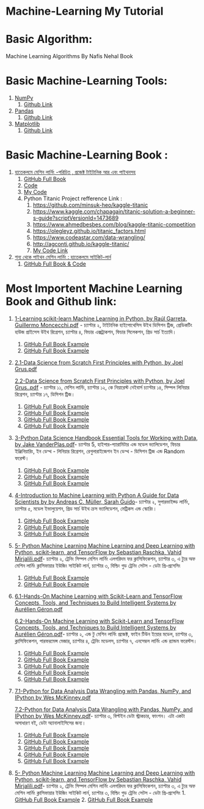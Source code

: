 # Machine-Learning My Tutorial

# Basic Algorithm:

   Machine Learning Algorithms By Nafis Nehal Book

# Basic Machine-Learning Tools:

   1. [NumPy](https://www.w3schools.com/python/numpy/default.asp)
         1. [Github Link](https://github.com/hamidhosen42/NumPy)
   2. [Pandas](https://www.w3schools.com/python/pandas/default.asp)
         1. [Github Link](https://github.com/hamidhosen42/Pandas)
   3. [Matplotlib](https://www.w3schools.com/python/matplotlib_intro.asp)
         1. [Github Link](https://github.com/hamidhosen42/Matplotlib)

# Basic Machine-Learning Book :
   1. [হাতেকলমে মেশিন লার্নিং -পরিচিত , প্রজেক্ট টাইটানিক আর এবং পাইথনসহ](https://rakibul-hassan.gitbook.io/mlbook-titanic/)
         1. [GitHub Full Book](https://github.com/raqueeb/mlbook-titanic)
         2. [Code](https://github.com/raqueeb/mltraining)
         3. [My Code](https://github.com/hamidhosen42/Machine-Learning-Titanic-Project-with-R)
         4. Python Titanic Project refference Link :
            1. https://github.com/minsuk-heo/kaggle-titanic
            2. https://www.kaggle.com/chapagain/titanic-solution-a-beginner-s-guide?scriptVersionId=1473689
            3. https://www.ahmedbesbes.com/blog/kaggle-titanic-competition
            4. https://olegleyz.github.io/titanic_factors.html
            5. https://www.codeastar.com/data-wrangling/
            6. http://agconti.github.io/kaggle-titanic/
            7. [My Code Link](https://github.com/hamidhosen42/Titanic-Machine-Learning-from-Disaster-Project)
   2. [শূন্য থেকে পাইথন মেশিন লার্নিং : হাতেকলমে সাইকিট-লার্ন](https://raqueeb.gitbook.io/scikit-learn/dedication)
         1. [GitHub Full Book & Code](https://github.com/raqueeb/ml-python)
# Most Importent Machine Learning Book and Github link:
   1. [1-Learning scikit-learn Machine Learning in Python, by Raúl Garreta, Guillermo Moncecchi.pdf](https://github.com/hamidhosen42/My-Machine-Learning-Tutorial/files/7068876/1-Learning.scikit-learn.Machine.Learning.in.Python.by.Raul.Garreta.Guillermo.Moncecchi.pdf) - চ্যাপ্টার ২, টাইটানিক হাইপোথেসিস উইথ ডিসিশন ট্রিজ,  প্রেডিকটিং হাউজ প্রাইসেস উইথ রিগ্রেশন, চ্যাপ্টার ৪, ফিচার এক্সট্রাকশন, ফিচার সিলেকশন, গ্রিড সার্চ ইত্যাদি। 
         1. [GitHub Full Book Example](https://github.com/gmonce/scikit-learn-book)
         2. [GitHub Full Book Example](https://github.com/akoichig/Garreta_Learning_scikit-learn_Machine_Learning_in_Python)
         
   2. [2.1-Data Science from Scratch First Principles with Python, by Joel Grus.pdf](https://github.com/hamidhosen42/My-Machine-Learning-Tutorial/files/7068905/2.1-Data.Science.from.Scratch.First.Principles.with.Python.by.Joel.Grus.pdf)
      
      [2.2-Data Science from Scratch First Principles with Python, by Joel Grus..pdf](https://github.com/hamidhosen42/My-Machine-Learning-Tutorial/files/7068911/2.2-Data.Science.from.Scratch.First.Principles.with.Python.by.Joel.Grus.pdf) - চ্যাপ্টার ১১, মেশিন লার্নিং, চ্যাপ্টার ১২, কে নিয়ারেস্ট নেইবার্স চ্যাপ্টার ১৪, সিম্পল লিনিয়ার রিগ্রেশন, চ্যাপ্টার ১৭, ডিসিশন ট্রিজ। 
         1. [GitHub Full Book Example](https://github.com/joelgrus/data-science-from-scratch)
         2. [GitHub Full Book Example](https://github.com/flavono123/data_science_from_scratch)
         3. [GitHub Full Book Example](https://github.com/cbare/data-science-from-scratch)
         4. [GitHub Full Book Example](https://github.com/matiasmm/data-science-sandbox)
         
   3. [3-Python Data Science Handbook Essential Tools for Working with Data, by Jake VanderPlas.pdf](https://github.com/hamidhosen42/My-Machine-Learning-Tutorial/files/7068935/3-Python.Data.Science.Handbook.Essential.Tools.for.Working.with.Data.by.Jake.VanderPlas.pdf)- চ্যাপ্টার 5, হাইপার-প্যারামিটার এন্ড মডেল ভ্যালিডেশন, ফিচার ইঞ্জিনিয়ারিং, ইন ডেপ্থ - লিনিয়ার রিগ্রেশন, রেগুলারাইজেশন ইন ডেপ্থ -  ডিসিশন ট্রিজ এন্ড Random ফরেস্ট। 
         1. [GitHub Full Book Example](https://github.com/jakevdp/PythonDataScienceHandbook)
         2. [GitHub Full Book Example](https://jakevdp.github.io/PythonDataScienceHandbook/)
         3. [GitHub Full Book Example](https://colab.research.google.com/github/jakevdp/PythonDataScienceHandbook/blob/master/notebooks/Index.ipynb#scrollTo=ZvTUFl9P8us-)

   4. [4-Introduction to Machine Learning with Python A Guide for Data Scientists by by Andreas C. Müller, Sarah Guido](http://noracook.io/Books/Python/introductiontomachinelearningwithpython.pdf)- চ্যাপ্টার ২, সুপারভাইজ্ড লার্নিং, চ্যাপ্টার ৫, মডেল ইভালুয়েশন, গ্রিড সার্চ উইথ ক্রস ভ্যালিডেশন, মেট্রিকস এন্ড স্কোরিং।
         1. [GitHub Full Book Example](https://github.com/amueller/introduction_to_ml_with_python)
         2. [GitHub Full Book Example](https://github.com/millengustavo/ml-books)
         3. [GitHub Full Book Example](https://sci2lab.github.io/mehdi/teaching/cs4520/)

   5. [5- Python Machine Learning Machine Learning and Deep Learning with Python, scikit-learn, and TensorFlow by Sebastian Raschka, Vahid Mirjalili.pdf](https://github.com/hamidhosen42/My-Machine-Learning-Tutorial/files/7068985/5-.Python.Machine.Learning.Machine.Learning.and.Deep.Learning.with.Python.scikit-learn.and.TensorFlow.by.Sebastian.Raschka.Vahid.Mirjalili.pdf)- চ্যাপ্টার ২, ট্রেনিং সিম্পল মেশিন লার্নিং এলগরিদম ফর ক্লাসিফিকেশন, চ্যাপ্টার ৩, এ ট্যুর অফ মেশিন লার্নিং ক্লাসিফায়ার ইউজিং সাইকিট লার্ন, চ্যাপ্টার ৩, বিল্ডিং গুড ট্রেনিং সেটস - ডেটা প্রি-প্রসেসিং 
         1. [GitHub Full Book Example](https://github.com/rasbt/python-machine-learning-book-3rd-edition)
         2. [GitHub Full Book Example](https://github.com/rasbt/python-machine-learning-book-2nd-edition)
   
   6. [6.1-Hands-On Machine Learning with Scikit-Learn and TensorFlow Concepts, Tools, and Techniques to Build Intelligent Systems by Aurélien Géron.pdf](https://www.knowledgeisle.com/wp-content/uploads/2019/12/2-Aur%C3%A9lien-G%C3%A9ron-Hands-On-Machine-Learning-with-Scikit-Learn-Keras-and-Tensorflow_-Concepts-Tools-and-Techniques-to-Build-Intelligent-Systems-O%E2%80%99Reilly-Media-2019.pdf)
     
      [6.2-Hands-On Machine Learning with Scikit-Learn and TensorFlow Concepts, Tools, and Techniques to Build Intelligent Systems by Aurélien Géron.pdf](https://github.com/hamidhosen42/My-Machine-Learning-Tutorial/files/7069020/6.2-Hands-On.Machine.Learning.with.Scikit-Learn.and.TensorFlow.Concepts.Tools.and.Techniques.to.Build.Intelligent.Systems.by.Aurelien.Geron.pdf)- চ্যাপ্টার ২, এন্ড টু মেশিন লার্নিং প্রজেক্ট, ফাইন টিউন ইয়োর মডেল, চ্যাপ্টার ৩, ক্লাসিফিকেশন, পারফরমেন্স মেজার, চ্যাপ্টার ৪, ট্রেনিং মডেলস, চ্যাপ্টার ৭, এনসেম্বল লার্নিং এন্ড র‌্যান্ডম  ফরেস্টস। 
         1. [GitHub Full Book Example](https://github.com/Akramz/Hands-on-Machine-Learning-with-Scikit-Learn-Keras-and-TensorFlow)
         2. [GitHub Full Book Example](https://github.com/ageron/handson-ml2)
         3. [GitHub Full Book Example](https://github.com/ageron/handson-ml)
         4. [GitHub Full Book Example](https://github.com/rlepsch/HANDS-ON-MACHINE-LEARNING-WITH-SCIKIT-LEARN-AND-TENSORFLOW)
         5. [GitHub Full Book Example](https://github.com/amitanalyste/aurelienGeron)

   7. [7.1-Python for Data Analysis Data Wrangling with Pandas, NumPy, and IPython by Wes McKinney.pdf](https://github.com/hamidhosen42/My-Machine-Learning-Tutorial/files/7069049/7.1-Python.for.Data.Analysis.Data.Wrangling.with.Pandas.NumPy.and.IPython.by.Wes.McKinney.pdf)
   
      [7.2-Python for Data Analysis Data Wrangling with Pandas, NumPy, and IPython by Wes McKinney.pdf](https://github.com/hamidhosen42/My-Machine-Learning-Tutorial/files/7069050/7.2-Python.for.Data.Analysis.Data.Wrangling.with.Pandas.NumPy.and.IPython.by.Wes.McKinney.pdf)- চ্যাপ্টার ৩, বিল্টইন ডেটা স্ট্রাকচার, ফাংশন। এটা একটা অসাধারণ বই, ডেটা অ্যানালাইসিসের জন্য। 
         1. [GitHub Full Book Example](https://github.com/wesm/pydata-book)
         2. [GitHub Full Book Example](https://github.com/mthomp89/Python-for-Data-Analysis-2nd-Edition)
         3. [GitHub Full Book Example](https://github.com/AdityaGogoi/Notes-on-Python-for-Data-Analysis-2nd-Edition)
         4. [GitHub Full Book Example](https://github.com/wangruinju/python-for-data-analysis)
         5. [GitHub Full Book Example](https://github.com/mahartariq/python-for-data-analysis-book)

5. [5- Python Machine Learning Machine Learning and Deep Learning with Python, scikit-learn, and TensorFlow by Sebastian Raschka, Vahid Mirjalili.pdf](https://github.com/hamidhosen42/My-Machine-Learning-Tutorial/files/7068985/5-.Python.Machine.Learning.Machine.Learning.and.Deep.Learning.with.Python.scikit-learn.and.TensorFlow.by.Sebastian.Raschka.Vahid.Mirjalili.pdf)- চ্যাপ্টার ২, ট্রেনিং সিম্পল মেশিন লার্নিং এলগরিদম ফর ক্লাসিফিকেশন, চ্যাপ্টার ৩, এ ট্যুর অফ মেশিন লার্নিং ক্লাসিফায়ার ইউজিং সাইকিট লার্ন, চ্যাপ্টার ৩, বিল্ডিং গুড ট্রেনিং সেটস - ডেটা প্রি-প্রসেসিং 
         1. [GitHub Full Book Example](https://github.com/rasbt/python-machine-learning-book-3rd-edition)
         2. [GitHub Full Book Example](https://github.com/rasbt/python-machine-learning-book-2nd-edition)
